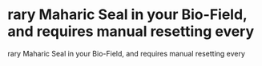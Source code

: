 # rary Maharic Seal in your Bio-Field, and requires manual resetting every

rary Maharic Seal in your Bio-Field, and requires manual resetting every